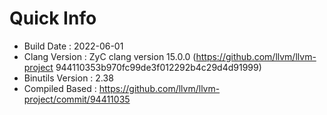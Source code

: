 # Quick Info
* Build Date : 2022-06-01
* Clang Version : ZyC clang version 15.0.0 (https://github.com/llvm/llvm-project 944110353b970fc99de3f012292b4c29d4d91999)
* Binutils Version : 2.38
* Compiled Based : https://github.com/llvm/llvm-project/commit/94411035

